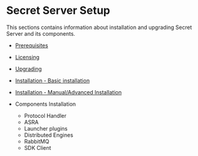 [title]: # "Secret Server Setup"
[tags]: # "Setup"
[priority]: # "400"

# Secret Server Setup

This sections contains information about installation and upgrading Secret Server and its components.

* [Prerequisites](prerequisites/index.md)

* [Licensing](licensing/index.md)

* [Upgrading](upgrading/index.md)

* [Installation - Basic installation](installation/basic-installation-automatic/index.md)

* [Installation - Manual/Advanced Installation](installation/advanced-installation-manual/index.md)

* Components Installation

  * Protocol Handler
  * ASRA
  * Launcher plugins
  * Distributed Engines
  * RabbitMQ
  * SDK Client
